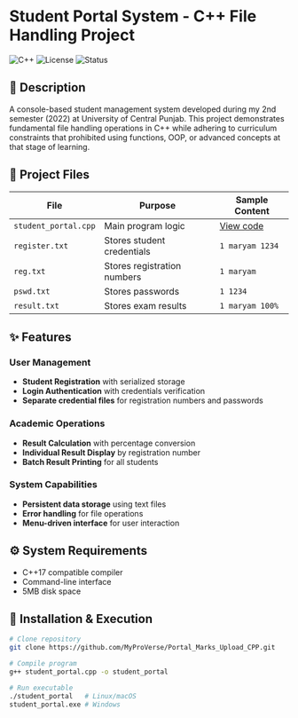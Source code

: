# Student Portal System - C++ File Handling Project

![C++](https://img.shields.io/badge/C++-17-blue.svg)
![License](https://img.shields.io/badge/License-MIT-green.svg)
![Status](https://img.shields.io/badge/Status-Archived-yellow.svg)

## 📝 Description
A console-based student management system developed during my 2nd semester (2022) at University of Central Punjab. This project demonstrates fundamental file handling operations in C++ while adhering to curriculum constraints that prohibited using functions, OOP, or advanced concepts at that stage of learning.

## 📂 Project Files
| File               | Purpose                          | Sample Content             |
|--------------------|----------------------------------|----------------------------|
| `student_portal.cpp` | Main program logic              | [View code](#)             |
| `register.txt`     | Stores student credentials      | `1 maryam 1234`            |
| `reg.txt`          | Stores registration numbers     | `1 maryam`                 |
| `pswd.txt`         | Stores passwords                | `1 1234`                   |
| `result.txt`       | Stores exam results             | `1 maryam 100%`            |

## ✨ Features
### User Management
- **Student Registration** with serialized storage
- **Login Authentication** with credentials verification
- **Separate credential files** for registration numbers and passwords

### Academic Operations
- **Result Calculation** with percentage conversion
- **Individual Result Display** by registration number
- **Batch Result Printing** for all students

### System Capabilities
- **Persistent data storage** using text files
- **Error handling** for file operations
- **Menu-driven interface** for user interaction

## ⚙️ System Requirements
- C++17 compatible compiler
- Command-line interface
- 5MB disk space

## 🚀 Installation & Execution
```bash
# Clone repository
git clone https://github.com/MyProVerse/Portal_Marks_Upload_CPP.git

# Compile program
g++ student_portal.cpp -o student_portal

# Run executable
./student_portal   # Linux/macOS
student_portal.exe # Windows
